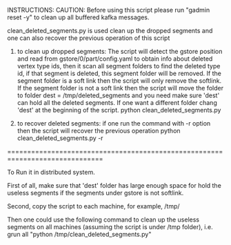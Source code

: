 INSTRUCTIONS:
CAUTION: Before using this script please run "gadmin reset -y" to clean up all buffered kafka messages.

 clean_deleted_segments.py is used clean up the dropped segments and one can also recover the previous operation of this script 

1) to clean up dropped segments: The script will detect the gstore position and read from gstore/0/part/config.yaml to obtain info about deleted vertex type ids, then it scan all segment folders to find the deleted type id, if that segment is deleted, this segment folder will be removed. If the segment folder is a soft link then the script will only remove the softlink. If the segment folder is not a soft link then the script will move the folder to folder dest = /tmp/deleted_segments and you need make sure 'dest' can hold all the deleted segments. If one want a different folder chang 'dest' at the beginning of the script.
        python clean_deleted_segments.py

2) to recover deleted segments: if one run the command with -r option then the script will recover the previous operation
        python clean_deleted_segments.py -r

==============================================================================

To Run it in distributed system.

First of all, make sure that 'dest' folder has large enough space for hold the useless segments if the segments under gstore is not softlink.

Second, copy the script to each machine, for example, /tmp/

Then one could use the following command to clean up the useless segments on all machines (assuming the script is under /tmp folder), i.e.
   grun all "python /tmp/clean_deleted_segments.py" 
